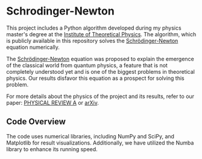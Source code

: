 # Schrodinger-Newton

<!--
In this project we developed an Pytohn algorithim (publiched at the repository) which can solve numerically the Schrödinger-Newton equation during my physics master degree at the [Institute of Theoretical Physics](https://www.ift.unesp.br/). This equation was proposed to explain the emergency of the classical world from the quantum physics, feature that is not compleatly understanded yet and is one of the biggest problems to be solved in theoretical physics. With our results we could disfavor this equation as a prospect to solve this problem. For more details about the physics of the project and its results see our paper: [PHYSICAL REVIEW A](https://journals.aps.org/pra/abstract/10.1103/PhysRevA.108.012214) or [arxiv](https://arxiv.org/abs/2307.04914). The code uses numerical liberies (numpy and scipy) and matplotlib to results visualizations. Furthermore, we have used the libery numba to increase its runing speed.
-->

This project includes a Python algorithm developed during my physics master's degree at the [Institute of Theoretical Physics](https://www.ift.unesp.br/). The algorithm, which is publicly available in this repository solves the [Schrödinger-Newton](https://en.wikipedia.org/wiki/Schr%C3%B6dinger%E2%80%93Newton_equation) equation numerically.

The [Schrödinger-Newton](https://en.wikipedia.org/wiki/Schr%C3%B6dinger%E2%80%93Newton_equation) equation was proposed to explain the emergence of the classical world from quantum physics, a feature that is not completely understood yet and is one of the biggest problems in theoretical physics. Our results disfavor this equation as a prospect for solving this problem.

For more details about the physics of the project and its results, refer to our paper: [PHYSICAL REVIEW A](https://journals.aps.org/pra/abstract/10.1103/PhysRevA.108.012214) or [arXiv](https://arxiv.org/abs/2307.04914).

## Code Overview

The code uses numerical libraries, including NumPy and SciPy, and Matplotlib for result visualizations. Additionally, we have utilized the Numba library to enhance its running speed.

